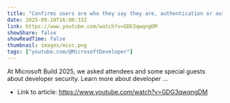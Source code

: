 ```yaml
---
title: "Confirms users are who they say they are, authentication or authorization?"
date: 2025-09-10T16:00:33Z
link: https://www.youtube.com/watch?v=GDG3qwqngDM
showShare: false
showReadTime: false
thumbnail: images/misc.png
tags: ["youtube.com/@MicrosoftDeveloper"]
---
```

At Microsoft Build 2025, we asked attendees and some special guests about developer security. Learn more about developer ...

- Link to article: https://www.youtube.com/watch?v=GDG3qwqngDM